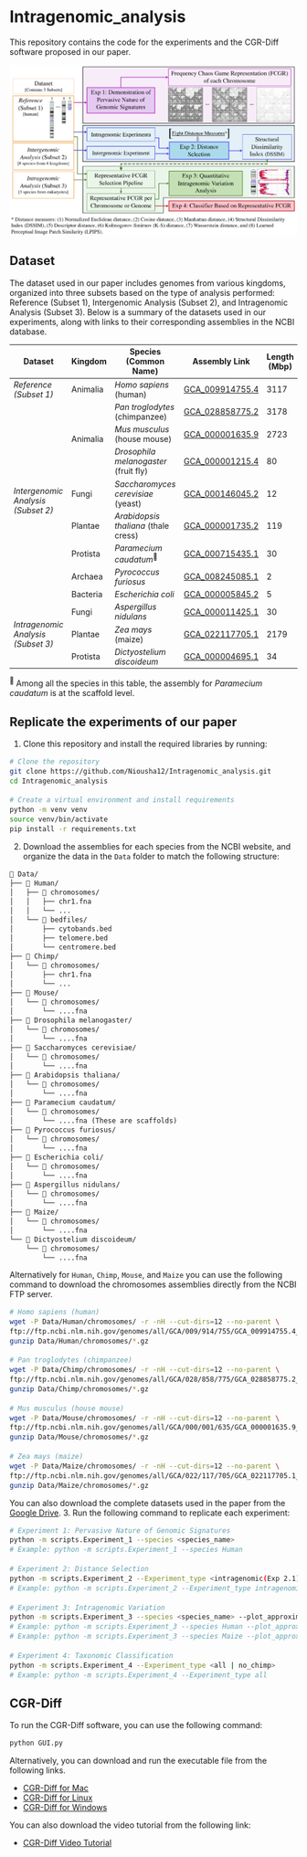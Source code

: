 # Intragenomic_analysis

This repository contains the code for the experiments and the CGR-Diff software proposed in our paper.

![Experiments](Figures/Experiments.jpg)

## Dataset

The dataset used in our paper includes genomes from various kingdoms, organized into three subsets based on the type of
analysis performed: Reference (Subset 1), Intergenomic Analysis (Subset 2), and Intragenomic Analysis (Subset 3). Below
is a summary of the datasets used in our experiments, along with links to their corresponding assemblies in the NCBI
database.

<table>
  <thead>
    <tr>
      <th>Dataset</th>
      <th>Kingdom</th>
      <th>Species (Common Name)</th>
      <th>Assembly Link</th>
      <th>Length (Mbp)</th>
      <th>% N</th>
    </tr>
  </thead>
  <tbody>
    <tr>
      <td rowspan="1"><em>Reference (Subset 1)</em></td>
      <td rowspan="1">Animalia</td>
      <td><em>Homo sapiens</em> (human)</td>
      <td><a href="https://www.ncbi.nlm.nih.gov/datasets/genome/GCA_009914755.4/">GCA_009914755.4</a></td>
      <td>3117</td>
      <td>0</td>
    </tr>
    <tr>
      <td rowspan="8"><em>Intergenomic Analysis (Subset 2)</em></td>
      <td rowspan="3">Animalia</td>
      <td><em>Pan troglodytes</em> (chimpanzee)</td>
      <td><a href="https://www.ncbi.nlm.nih.gov/datasets/genome/GCA_028858775.2/">GCA_028858775.2</a></td>
      <td>3178</td>
      <td>0.16</td>
    </tr>
    <tr>
      <td><em>Mus musculus</em> (house mouse)</td>
      <td><a href="https://www.ncbi.nlm.nih.gov/datasets/genome/GCA_000001635.9/">GCA_000001635.9</a></td>
      <td>2723</td>
      <td>2.7</td>
    </tr>
    <tr>
      <td><em>Drosophila melanogaster</em> (fruit fly)</td>
      <td><a href="https://www.ncbi.nlm.nih.gov/datasets/genome/GCA_000001215.4/">GCA_000001215.4</a></td>
      <td>80</td>
      <td>0.57</td>
    </tr>
    <tr>
      <td rowspan="1">Fungi</td>
      <td><em>Saccharomyces cerevisiae</em> (yeast)</td>
      <td><a href="https://www.ncbi.nlm.nih.gov/datasets/genome/GCA_000146045.2/">GCA_000146045.2</a></td>
      <td>12</td>
      <td>0</td>
    </tr>
    <tr>
      <td rowspan="1">Plantae</td>
      <td><em>Arabidopsis thaliana</em> (thale cress)</td>
      <td><a href="https://www.ncbi.nlm.nih.gov/datasets/genome/GCA_000001735.2/">GCA_000001735.2</a></td>
      <td>119</td>
      <td>0.16</td>
    </tr>
    <tr>
      <td rowspan="1">Protista</td>
      <td><em>Paramecium caudatum</em><sup>📌</sup></td>
      <td><a href="https://www.ncbi.nlm.nih.gov/datasets/genome/GCA_000715435.1/">GCA_000715435.1</a></td>
      <td>30</td>
      <td>2.16</td>
    </tr>
    <tr>
      <td rowspan="1">Archaea</td>
      <td><em>Pyrococcus furiosus</em></td>
      <td><a href="https://www.ncbi.nlm.nih.gov/datasets/genome/GCA_008245085.1/">GCA_008245085.1</a></td>
      <td>2</td>
      <td>0</td>
    </tr>
    <tr>
      <td rowspan="1">Bacteria</td>
      <td><em>Escherichia coli</em></td>
      <td><a href="https://www.ncbi.nlm.nih.gov/datasets/genome/GCA_000005845.2/">GCA_000005845.2</a></td>
      <td>5</td>
      <td>0</td>
    </tr>
    <tr>
      <td rowspan="3"><em>Intragenomic Analysis (Subset 3)</em></td>
      <td rowspan="1">Fungi</td>
      <td><em>Aspergillus nidulans</em></td>
      <td><a href="https://www.ncbi.nlm.nih.gov/datasets/genome/GCA_000011425.1/">GCA_000011425.1</a></td>
      <td>30</td>
      <td>0.04</td>
    </tr>
    <tr>
      <td rowspan="1">Plantae</td>
      <td><em>Zea mays</em> (maize)</td>
      <td><a href="https://www.ncbi.nlm.nih.gov/datasets/genome/GCA_022117705.1/">GCA_022117705.1</a></td>
      <td>2179</td>
      <td>0</td>
    </tr>
    <tr>
      <td rowspan="1">Protista</td>
      <td><em>Dictyostelium discoideum</em></td>
      <td><a href="https://www.ncbi.nlm.nih.gov/datasets/genome/GCA_000004695.1/">GCA_000004695.1</a></td>
      <td>34</td>
      <td>0.07</td>
    </tr>
  </tbody>
</table>

<p><sup>📌</sup> Among all the species in this table, the assembly for <em>Paramecium caudatum</em> is at the scaffold level.</p>

## Replicate the experiments of our paper

1. Clone this repository and install the required libraries by running:
```bash
# Clone the repository
git clone https://github.com/Niousha12/Intragenomic_analysis.git
cd Intragenomic_analysis

# Create a virtual environment and install requirements
python -m venv venv
source venv/bin/activate
pip install -r requirements.txt
```
2. Download the assemblies for each species from the NCBI website, and organize the data in the `Data` folder to match the following structure:
```
📂 Data/
├── 📂 Human/
│   ├── 📂 chromosomes/
│   │   ├── chr1.fna
│   │   └── ...
│   └── 📂 bedfiles/
│       ├── cytobands.bed
│       ├── telomere.bed
│       └── centromere.bed
├── 📂 Chimp/
│   └── 📂 chromosomes/
│       ├── chr1.fna
│       └── ...
├── 📂 Mouse/
│   └── 📂 chromosomes/
│       └── ....fna
├── 📂 Drosophila melanogaster/
│   └── 📂 chromosomes/
│       └── ....fna
├── 📂 Saccharomyces cerevisiae/
│   └── 📂 chromosomes/
│       └── ....fna
├── 📂 Arabidopsis thaliana/
│   └── 📂 chromosomes/
│       └── ....fna
├── 📂 Paramecium caudatum/
│   └── 📂 chromosomes/
│       └── ....fna (These are scaffolds)
├── 📂 Pyrococcus furiosus/
│   └── 📂 chromosomes/
│       └── ....fna
├── 📂 Escherichia coli/
│   └── 📂 chromosomes/
│       └── ....fna
├── 📂 Aspergillus nidulans/
│   └── 📂 chromosomes/
│       └── ....fna
├── 📂 Maize/
│   └── 📂 chromosomes/
│       └── ....fna
└── 📂 Dictyostelium discoideum/
    └── 📂 chromosomes/
        └── ....fna
```

Alternatively for `Human`, `Chimp`, `Mouse`, and `Maize` you can use the following command to download the chromosomes assemblies directly from the NCBI FTP server.

```bash
# Homo sapiens (human)
wget -P Data/Human/chromosomes/ -r -nH --cut-dirs=12 --no-parent \
ftp://ftp.ncbi.nlm.nih.gov/genomes/all/GCA/009/914/755/GCA_009914755.4_T2T-CHM13v2.0/GCA_009914755.4_T2T-CHM13v2.0_assembly_structure/Primary_Assembly/assembled_chromosomes/FASTA/
gunzip Data/Human/chromosomes/*.gz

# Pan troglodytes (chimpanzee)
wget -P Data/Chimp/chromosomes/ -r -nH --cut-dirs=12 --no-parent \
ftp://ftp.ncbi.nlm.nih.gov/genomes/all/GCA/028/858/775/GCA_028858775.2_NHGRI_mPanTro3-v2.0_pri/GCA_028858775.2_NHGRI_mPanTro3-v2.0_pri_assembly_structure/Primary_Assembly/assembled_chromosomes/FASTA/
gunzip Data/Chimp/chromosomes/*.gz

# Mus musculus (house mouse)
wget -P Data/Mouse/chromosomes/ -r -nH --cut-dirs=12 --no-parent \
ftp://ftp.ncbi.nlm.nih.gov/genomes/all/GCA/000/001/635/GCA_000001635.9_GRCm39/GCA_000001635.9_GRCm39_assembly_structure/Primary_Assembly/assembled_chromosomes/FASTA/
gunzip Data/Mouse/chromosomes/*.gz

# Zea mays (maize)
wget -P Data/Maize/chromosomes/ -r -nH --cut-dirs=12 --no-parent \
ftp://ftp.ncbi.nlm.nih.gov/genomes/all/GCA/022/117/705/GCA_022117705.1_Zm-Mo17-REFERENCE-CAU-T2T-assembly/GCA_022117705.1_Zm-Mo17-REFERENCE-CAU-T2T-assembly_assembly_structure/Primary_Assembly/assembled_chromosomes/FASTA/
gunzip Data/Maize/chromosomes/*.gz
```

You can also download the complete datasets used in the paper from the [Google Drive](https://drive.google.com/file/d/1q7fbymvlAd7XLA7D94QN575tON1qk1fR/view?usp=sharing).
3. Run the following command to replicate each experiment:
```bash
# Experiment 1: Pervasive Nature of Genomic Signatures
python -m scripts.Experiment_1 --species <species_name>
# Example: python -m scripts.Experiment_1 --species Human

# Experiment 2: Distance Selection
python -m scripts.Experiment_2 --Experiment_type <intragenomic(Exp 2.1) | intergenomic(Exp 2.2)>
# Example: python -m scripts.Experiment_2 --Experiment_type intragenomic

# Experiment 3: Intragenomic Variation
python -m scripts.Experiment_3 --species <species_name> --plot_approximate True --plot_random_outliers True --plot_MDS True
# Example: python -m scripts.Experiment_3 --species Human --plot_approximate True --plot_random_outliers True --plot_MDS True
# Example: python -m scripts.Experiment_3 --species Maize --plot_approximate True --plot_random_outliers False --plot_MDS True

# Experiment 4: Taxonomic Classification
python -m scripts.Experiment_4 --Experiment_type <all | no_chimp>
# Example: python -m scripts.Experiment_4 --Experiment_type all
```

## CGR-Diff
To run the CGR-Diff software, you can use the following command:
```bash
python GUI.py
```
Alternatively, you can download and run the executable file from the following links.
- [CGR-Diff for Mac](https://drive.google.com/drive/folders/1PY2sN-PWIWRTAc-2o5lbrbgzJOZuFdOI?usp=sharing)
- [CGR-Diff for Linux](https://drive.google.com/file/d/11SWT93QyBsdzf1tOZsYQUEhPzfMPdX2T/view?usp=sharing)
- [CGR-Diff for Windows](https://drive.google.com/file/d/1F_tOTC_K3ocYcfrovsCrToGpQUMdHelC/view?usp=sharing)

You can also download the video tutorial from the following link:
- [CGR-Diff Video Tutorial](https://drive.google.com/file/d/1wTLiaFOS8Qjpv7w9OaGKkrYFIBQUda0n/view?usp=sharing)
